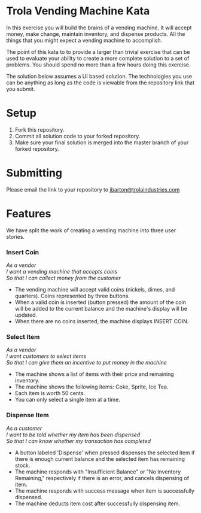 Trola Vending Machine Kata
====================

In this exercise you will build the brains of a vending machine.  It will accept money, make change, maintain
inventory, and dispense products.  All the things that you might expect a vending machine to accomplish.

The point of this kata to to provide a larger than trivial exercise that can be used to evaluate your ability to create a more complete solution to a set of problems. You should spend no more than a few hours doing this exercise. 

The solution below assumes a UI based solution. The technologies you use can be anything as long as the code is viewable from the repository link that you submit.

Setup
========

1. Fork this repository. 
2. Commit all solution code to your forked repository.
3. Make sure your final solution is merged into the master branch of your forked repository.

Submitting
========

Please email the link to your repository to [jbarton@trolaindustries.com](mailto:jbarton@trolaindustries.com)

Features
========

We have split the work of creating a vending machine into three user stories.

### Insert Coin

_As a vendor_  
_I want a vending machine that accepts coins_  
_So that I can collect money from the customer_ 

- The vending machine will accept valid coins (nickels, dimes, and quarters). Coins represented by three buttons.
- When a valid coin is inserted (button pressed) the amount of the coin will be added to the current balance and the machine's display will be updated.
- When there are no coins inserted, the machine displays INSERT COIN.

### Select Item

_As a vendor_  
_I want customers to select items_  
_So that I can give them an incentive to put money in the machine_

- The machine shows a list of items with their price and remaining inventory.
- The machine shows the following items: Coke, Sprite, Ice Tea.
- Each item is worth 50 cents.
- You can only select a single item at a time.

### Dispense Item

_As a customer_  
_I want to be told whether my item has been dispensed_  
_So that I can know whether my transaction has completed_  

- A button labeled 'Dispense' when pressed dispenses the selected item if there is enough current balance and the selected item has remaining stock.
- The machine responds with "Insufficient Balance" or "No Inventory Remaining," respectively if there is an error, and cancels dispensing of item.
- The machine responds with success message when item is successfully dispensed.
- The machine deducts item cost after successfully dispensing item.

